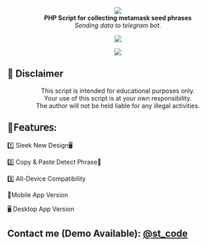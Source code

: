 <p align="center">
  <img src="https://user-images.githubusercontent.com/176028745/350359936-6b7d7a76-5991-4146-8ec5-d7bf00315e28.png"><br>
  <strong>PHP Script for collecting metamask seed phrases</strong><br>
  <em>Sending data to telegram bot.</em>
</p>

<p align="center">
  <img src="https://user-images.githubusercontent.com/176028745/350363577-f6ae305b-f34f-4600-911e-9cd67c35af90.png"><br>
</p>

<p align="center">
  <img src="https://user-images.githubusercontent.com/176028745/350364625-b0cdbcda-b844-48e9-989e-ef0f7c1aeeea.png"><br>
</p>

## 🚧 Disclaimer

<p align="center">This script is intended for educational purposes only.<br>
Your use of this script is at your own responsibility.<br>
The author will not be held liable for any illegal activities.</p>


## 🔻𝖥𝖾𝖺𝗍𝗎𝗋𝖾𝗌:
1️⃣ Sleek New Design🖥


2️⃣ Copy & Paste Detect Phrase🔻


3️⃣ All-Device Compatibility


📱Mobile App Version


🖥 Desktop App Version


## Contact me (Demo Available): [@st_code](https://t.me/st_code)
